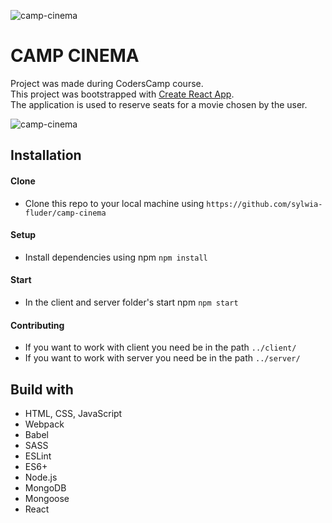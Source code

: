 ![camp-cinema](https://i.imgur.com/tA4QOLq.png)


# CAMP CINEMA
Project was made during CodersCamp course.  
This project was bootstrapped with [Create React App](https://github.com/facebook/create-react-app).  
The application is used to reserve seats for a movie chosen by the user.  


![camp-cinema](https://i.imgur.com/Qq3ASyw.png)

## Installation

#### Clone
- Clone this repo to your local machine using `https://github.com/sylwia-fluder/camp-cinema`
#### Setup
- Install dependencies using npm `npm install`
#### Start
- In the client and server folder's start npm `npm start`
#### Contributing
- If you want to work with client you need be in the path `../client/`  
- If you want to work with server you need be in the path `../server/`

## Build with
- HTML, CSS, JavaScript
- Webpack
- Babel
- SASS
- ESLint
- ES6+
- Node.js
- MongoDB
- Mongoose
- React
